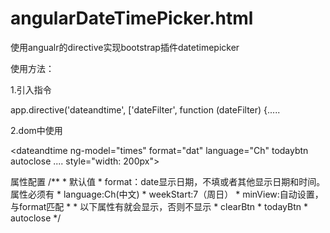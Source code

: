 # angularDateTimePicker.html
使用angualr的directive实现bootstrap插件datetimepicker

使用方法：

1.引入指令

 app.directive('dateandtime', ['dateFilter', function (dateFilter) {.....
 
2.dom中使用


<dateandtime ng-model="times"
                 format="dat"
                 language="Ch"
                 todaybtn
                 autoclose
                 ....
                 style="width: 200px">
 </dateandtime>
 
 
 
属性配置
/**
     * 默认值
     * format：date显示日期，不填或者其他显示日期和时间。属性必须有
     * language:Ch(中文)
     * weekStart:7（周日）
     * minView:自动设置，与format匹配
     *
     * 以下属性有就会显示，否则不显示
     * clearBtn
     * todayBtn
     * autoclose
     */
